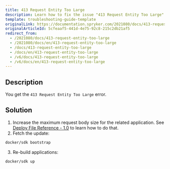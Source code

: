 ```yaml
---
title: 413 Request Entity Too Large
description: Learn how to fix the issue "413 Request Entity Too Large"
template: troubleshooting-guide-template
originalLink: https://documentation.spryker.com/2021080/docs/413-request-entity-too-large
originalArticleId: 5cfeaaf5-441d-4e75-92c8-215c2db21af5
redirect_from:
  - /2021080/docs/413-request-entity-too-large
  - /2021080/docs/en/413-request-entity-too-large
  - /docs/413-request-entity-too-large
  - /docs/en/413-request-entity-too-large
  - /v6/docs/413-request-entity-too-large
  - /v6/docs/en/413-request-entity-too-large
---
```


## Description
You get the `413 Request Entity Too Large` error.

## Solution
1. Increase the maximum request body size for the related application. See [Deploy File Reference - 1.0](/docs/scos/dev/the-docker-sdk/{{page.version}}/deploy-file-reference-1.0.html#groups-applications) to learn how to do that.
2. Fetch the update:
```bash
docker/sdk bootstrap
```
3. Re-build applications:
```bash
docker/sdk up
```
